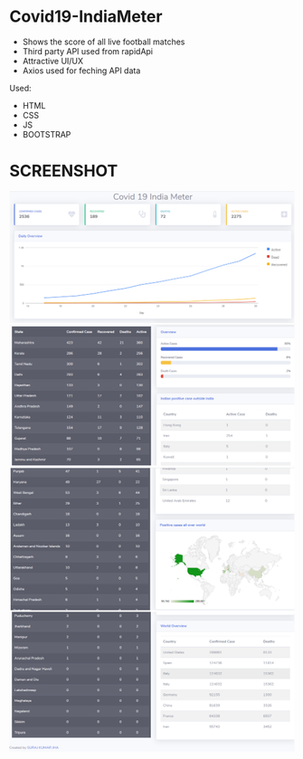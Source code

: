 # Covid19-IndiaMeter
* Shows the score of all live football matches
* Third party API used from rapidApi
* Attractive UI/UX
* Axios used for feching API data

Used:
- HTML
- CSS
- JS
- BOOTSTRAP

# SCREENSHOT


<img src="screenshot/1.png"/>
<img src="screenshot/2.png"/>
<img src="screenshot/3.png"/>
<img src="screenshot/4.png"/>
